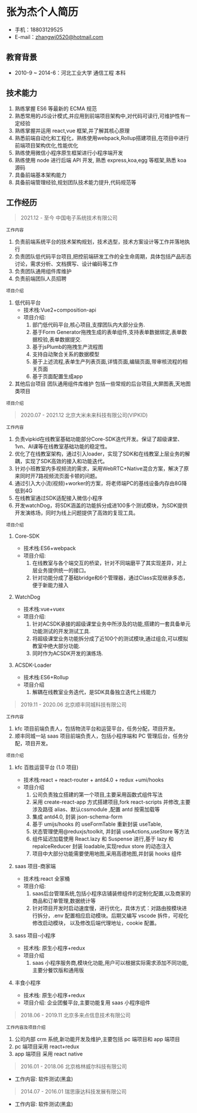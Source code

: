 # 张为杰个人简历

- 手机：18803129525
- E-mail：zhangwj0520@hotmail.com

## 教育背景

- 2010-9 ~ 2014-6：河北工业大学 通信工程 本科

## 技术能力

1. 熟练掌握 ES6 等最新的 ECMA 规范
2. 熟悉常用的JS设计模式,并应用到前端项目架构中,对代码可读行,可维护性有一定经验
3. 熟练掌握并运用 react,vue 框架,并了解其核心原理
4. 熟悉前端自动化和工程化，熟练使用webpack,Rollup搭建项目,在项目中进行前端项目架构优化,性能优化
5. 熟练使用微信小程序原生框架进行小程序端开发
6. 熟练使用 node 进行后端 API 开发, 熟悉 express,koa,egg 等框架,熟悉 koa 源码
7. 具备前端基本架构能力
8. 具备前端管理经验,规划团队技术能力提升,代码规范等

## 工作经历

> 2021.12 - 至今 中国电子系统技术有限公司

`工作内容`

1. 负责前端系统平台的技术架构规划，技术选型，技术方案设计等工作并落地执行
2. 负责团队低代码平台项目,把控前端研发工作的全生命周期，具体包括产品形态讨论，需求分析、文档撰写、设计编码等工作
3. 负责团队通用组件库维护
4. 负责前端团队人员招聘

`项目介绍`

1. 低代码平台
    - 技术栈:Vue2+composition-api
    - 项目介绍:
      1. 部门低代码平台,核心项目,支撑团队内大部分业务.
      2. 基于Form Generator拖拽生成的表单组件,支持表单数据绑定,表单数据校验,表单数据提交.
      3. 基于jsPlumb的拖拽生产流程图
      4. 支持自动聚合关系的数据模型
      5. 基于上述流程,表单生产列表页面,详情页面,编辑页面,带审核流程的相关页面
      6. 基于页面配置生成app
2. 其他后台项目
      团队通用组件库维护
      包括一些常规的后台项目,大屏图表,天地图类项目

`项目介绍`

> 2020.07 - 2021.12 北京大米未来科技有限公司(VIPKID)

`工作内容`

1. 负责vipkid在线教室基础功能部分Core-SDK迭代开发。保证了超级课堂、1vn、AI课等在线教室基础功能的稳定性。
2. 优化了在线教室架构，通过引入loader，实现了SDK和在线教室上层业务的解耦，实现了SDK高效的接入和功能迭代。
3. 针对小班教室内多视频流的需求，采用WebRTC+Native混合方案，解决了原来同时开7路视频流页面卡顿的问题。
4. 通过引入大小流(视频)+worker的方案，将老师端PC的基线设备内存由8G降低到4G
5. 在线教室通过SDK适配接入微信小程序
6. 开发watchDog，将SDK涵盖的功能拆分成进100多个测试模块，为SDK提供开发演练场，同时为线上问题提供了高效的复现工具。

`项目介绍`

1. Core-SDK
    - 技术栈:ES6+webpack
    - 项目介绍:
      1. 在线教室与各个端交互的桥梁，针对不同端磨平了其实现差异，对上层业务提供统一的接口。
      2. 针对功能分成了基础bridge和6个管理器，通过Class实现继承多态，便于新能力接入

2. WatchDog
    - 技术栈:vue+vuex
    - 项目介绍:
        1. 针对ACSDK承接的超级课堂业务中所涉及的功能,搭建的一套具备单元功能测试的开发测试工具.
        2. 将超级课堂业务功能拆分成了近100个的测试模块,通过组合,可以模拟教室中绝大部分功能.
        3. 同时作为ACSDK开发的演练场.
3. ACSDK-Loader
    - 技术栈:ES6+Rollup
    - 项目介绍
       1. 解耦在线教室业务迭代，是SDK具备独立迭代上线能力

> 2019.11 - 2020.06 北京顺丰同城科技有限公司

`工作内容`

1. kfc 项目前端负责人，包括物流平台和运营平台，任务分配，项目开发。
2. 顺丰同城一站 saas 项目前端负责人，包括小程序端和 PC 管理后台，任务分配，项目开发。

`项目介绍`

1. kfc 百胜运营平台 (1.0 项目)

    - 技术栈:react + react-router + antd4.0 + redux +umi/hooks
    - 项目介绍
      1. 公司负责独立搭建的第一个项目,主要采用函数式组件写法
      2. 采用 create-react-app 方式搭建项目,fork react-scripts 并修改,主要涉及路径 alias、默认cssmodule ,配置 antd 按需加载等
      3. 集成 antd4.0, 封装 json-schema-form
      4. 基于 umijs/hooks 的 useFormTable 重新封装 useTable,
      5. 状态管理使用@reduxjs/toolkit, 并封装 useActions,useStore 等方法
      6. 组件延迟加载使用 React.lazy 和 Suspense 进行,基于 lazy 和 repalceReducer 封装 loadable,实现redux store 的动态注入
      7. 项目中大部分功能需要使用地图,采用高德地图,并封装 hooks 组件

2. saas 项目-商家端
    - 技术栈:react 全家桶
    - 项目介绍:
      1. saas后台管理系统,包括小程序店铺装修组件的定制化配置,以及商家的商品和订单管理,数据统计等
      2. 针对项目开发时启动速度慢，进行优化，具体方式：对路由按模块进行拆分，.env 配置相应启动模块。后期又编写 vscode 拆件，可视化修改启动模块，
         以及修改后端代理地址，cookie 配置。

3. sass 项目-小程序
   - 技术栈: 原生小程序+redux
   - 项目介绍
     1. saas 小程序服务商,模块化功能,用户可以根据实际需求添加不同功能,主要分餐饮版和通用版
4. 丰食小程序
   - 技术栈: 原生小程序+redux
   - 项目介绍: 企业团餐平台,主要功能复用 saas 小程序组件

> 2018.06 - 2019.11 北京多来点信息技术有限公司

`工作内容及项目介绍`

1. 公司内部 crm 系统,新功能开发及维护,主要包括 pc 端项目和 app 端项目
2. pc 端项目采用 react+redux
3. app 端项目 采用 react native

> 2016.01 - 2018.06 北京格林威尔科技有限公司

- 工作内容: 软件测试(黑盒)

> 2014.07 - 2016.01 瑞思康达科技发展有限公司

- 工作内容: 软件测试(黑盒)
